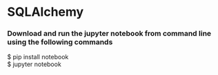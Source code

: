 # SQLAlchemy

<h3>Download and run the jupyter notebook from command line using the following commands</h3>
$ pip install notebook</br>
$ jupyter notebook</br>



